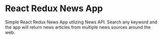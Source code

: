 # React Redux News App

Simple React Redux News App utlizing News API. Search any keyword and the app will return news articles from multiple news sources around the web.
